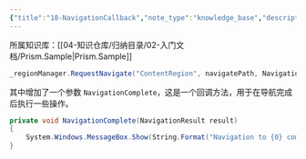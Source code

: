 ```yaml
---
{"title":"18-NavigationCallback","note_type":"knowledge_base","description":"导航回调方法","tags":["样例代码","Prism","WPF"],"create_time":"2024-07-29","update_time":"2025-02-19","dg-home":false,"dg-publish":true,"aliase":null,"root":"Prism.Sample","permalink":"/04-知识仓库/知识单元/02-入门文档/Prism.Sample/18-NavigationCallback/","dgPassFrontmatter":true,"noteIcon":"","created":"2024-07-29","updated":"2025-02-19"}
---
```



所属知识库：[[04-知识仓库/归纳目录/02-入门文档/Prism.Sample\|Prism.Sample]]

```csharp
_regionManager.RequestNavigate("ContentRegion", navigatePath, NavigationComplete);
```

其中增加了一个参数 `NavigationComplete`，这是一个回调方法，用于在导航完成后执行一些操作。

```csharp
private void NavigationComplete(NavigationResult result)
{
    System.Windows.MessageBox.Show(String.Format("Navigation to {0} complete. ", result.Context.Uri));
}
```
